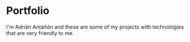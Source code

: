# Portfolio

I'm Adrián Antañón and these are some of my projects with technologies that are very friendly to me.
